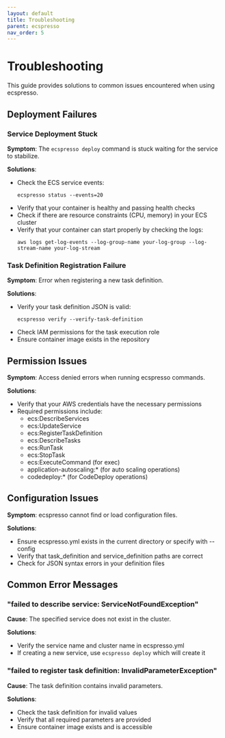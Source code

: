 ```yaml
---
layout: default
title: Troubleshooting
parent: ecspresso
nav_order: 5
---
```


# Troubleshooting

This guide provides solutions to common issues encountered when using ecspresso.

## Deployment Failures

### Service Deployment Stuck

**Symptom**: The `ecspresso deploy` command is stuck waiting for the service to stabilize.

**Solutions**:
- Check the ECS service events:
  ```shell
  ecspresso status --events=20
  ```
- Verify that your container is healthy and passing health checks
- Check if there are resource constraints (CPU, memory) in your ECS cluster
- Verify that your container can start properly by checking the logs:
  ```shell
  aws logs get-log-events --log-group-name your-log-group --log-stream-name your-log-stream
  ```

### Task Definition Registration Failure

**Symptom**: Error when registering a new task definition.

**Solutions**:
- Verify your task definition JSON is valid:
  ```shell
  ecspresso verify --verify-task-definition
  ```
- Check IAM permissions for the task execution role
- Ensure container image exists in the repository

## Permission Issues

**Symptom**: Access denied errors when running ecspresso commands.

**Solutions**:
- Verify that your AWS credentials have the necessary permissions
- Required permissions include:
  - ecs:DescribeServices
  - ecs:UpdateService
  - ecs:RegisterTaskDefinition
  - ecs:DescribeTasks
  - ecs:RunTask
  - ecs:StopTask
  - ecs:ExecuteCommand (for exec)
  - application-autoscaling:* (for auto scaling operations)
  - codedeploy:* (for CodeDeploy operations)

## Configuration Issues

**Symptom**: ecspresso cannot find or load configuration files.

**Solutions**:
- Ensure ecspresso.yml exists in the current directory or specify with --config
- Verify that task_definition and service_definition paths are correct
- Check for JSON syntax errors in your definition files

## Common Error Messages

### "failed to describe service: ServiceNotFoundException"

**Cause**: The specified service does not exist in the cluster.

**Solutions**:
- Verify the service name and cluster name in ecspresso.yml
- If creating a new service, use `ecspresso deploy` which will create it

### "failed to register task definition: InvalidParameterException"

**Cause**: The task definition contains invalid parameters.

**Solutions**:
- Check the task definition for invalid values
- Verify that all required parameters are provided
- Ensure container image exists and is accessible
